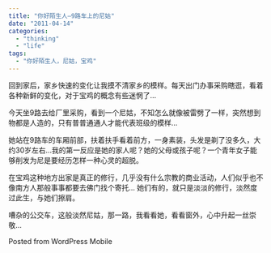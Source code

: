 ```yaml
---
title: "你好陌生人—9路车上的尼姑"
date: "2011-04-14"
categories: 
  - "thinking"
  - "life"
tags: 
  - "你好陌生人，尼姑，宝鸡"
---
```


回到家后，家乡快速的变化让我摸不清家乡的模样。每天出门办事采购瞎逛，看着各种新鲜的变化，对于宝鸡的概念有些迷惘了…  

今天坐9路去给厂里采购，看到一个尼姑，不知怎么就像被雷劈了一样，突然想到物都是人造的，只有普普通通人才能代表班级的模样…  

她站在9路车的车厢前部，扶着扶手看着前方，一身素装，头发是剃了没多久，大约30岁左右…我的第一反应是她的家人呢？她的父母或孩子呢？一个青年女子能够削发为尼是要经历怎样一种心灵的超脱。  

在宝鸡这种地方出家是真正的修行，几乎没有什么宗教的商业活动，人们似乎也不像南方人那般事事都要去佛门找个寄托… 她们有的，就只是淡淡的修行，淡然度过此生，与她们擦肩。  

嘈杂的公交车，这般淡然尼姑，那一路，我看看她，看看窗外，心中升起一丝崇敬…

Posted from WordPress Mobile
